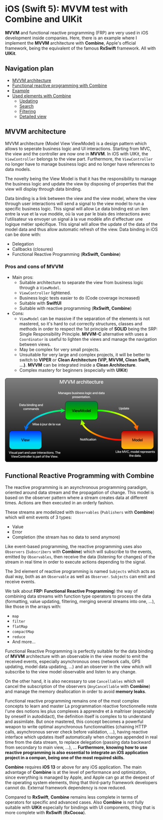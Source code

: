 # iOS (Swift 5): MVVM test with Combine and UIKit

**MVVM** and functional reactive programming (FRP) are very used in iOS development inside companies. Here, there is an example where I implement the **MVVM** architecture with **Combine**, Apple's official framework, being the equivalent of the famous **RxSwift** framework. All with **UIKit**.

## Navigation plan
- [MVVM architecture](#mvvm)
- [Functional reactive programming with Combine](#combine)
- [Example](#example)
- [Used elements with Combine]()
    + [Updating](#update)
    + [Search](#search)
    + [Filtering](#filtering)
    + [Detailed view](#details)

## <a name="mvvm"></a>MVVM architecture

MVVM architecture (Model View ViewModel) is a design pattern which allows to seperate business logic and UI interactions. Starting from MVC, the view and the controller are now one in **MVVM**. In iOS with UIKit, the `ViewController` belongs to the view part. Furthermore, the `ViewController` no longer have to manage business logic and no longer have references to data models.

The novelty being the View Model is that it has the responsibility to manage the business logic and update the view by disposing of properties that the view will display through data binding.

Data binding is a link between the view and the view model, where the view through user interactions will send a signal to the view model to run a specific business logic. This signal will allow 
Le data binding est un lien entre la vue et la vue modèle, où la vue par le biais des interactions avec l'utilisateur va envoyer un signal à la vue modèle afin d'effectuer une logique métier spécifique. This signal will allow the update of the data of the model data and thus allow automatic refresh of the view. Data binding in iOS can be done with:
- Delegation
- Callbacks (closures)
- Functional Reactive Programming (**RxSwift, Combine**)

### Pros and cons of MVVM
- Main pros: 
    + Suitable architecture to separate the view from business logic through a `ViewModel`.
    + `ViewController` lightened.
    + Business logic tests easier to do (Code coverage increased)
    + Suitable with **SwiftUI**
    + Suitable with reactive programming (**RxSwift, Combine**)
- Cons:
    + `ViewModel` can be massive if the separation of the elements is not mastered, so it's hard to cut correctly structures, classes and methods in order to respect the 1st principle of **SOLID** being the SRP: Single Responsibility Principle. **MVVM-C** alternative with uses a `Coordinator` is useful to lighten the views and manage the navigation between views.
    + May be complex for very small projects.
    + Unsuitable for very large and complex projects, it will be better to switch to **VIPER** or **Clean Architecture (VIP, MVVM, Clean Swift, ...)**. **MVVM** can be integrated inside a **Clean Architecture**.
    + Complex mastery for beginners (especially with **UIKit**)

![MVVM](https://github.com/Kous92/MVVM-UIKit-iOS-Combine-test/blob/main/MVVM.png)<br>

## <a name="combine"></a>Functional Reactive Programming with Combine

The reactive programming is an asynchronous programming paradigm, oriented around data stream and the propagation of change. This model is based on the observer pattern where a stream creates data at different times. Actions are then executed in an orderly fashion.

These streams are modelized with `Observables` (`Publishers` with **Combine**) which will emit events of 3 types:
- Value
- Error
- Completion (the stream has no data to send anymore)

Like event-based programming, the reactive programming uses also `Observers` (`Subscribers` with **Combine**) which will subscribe to the events, emitted by `Observables`, then receive the data (listening for changes) of the stream in real time in order to execute actions depending to the signal.

The 3rd element of reactive programming is named `Subjects` which acts as dual way, both as an `Observable` as well as `Observer`. `Subjects` can emit and receive events.

We talk about **FRP: Functional Reactive Programming**) the way of combining data streams with function type operators to process the data (formatting, value updating, filtering, merging several streams into one, ...), like those in the arrays with:
- `map`
- `filter`
- `flatMap`
- `compactMap`
- `reduce`
- And more...

Functional Reactive Programming is perfectly suitable for the data binding of **MVVM** architecture with an observable in the view model to emit the received events, especially asynchronous ones (network calls, GPS updating, model data updating, ...) and an observer in the view which will subscribe to the view model observable and listen to any change.

On the other hand, it is also necessary to use `Cancellables` which will cancel the subscription of the observers (`AnyCancellable` with **Combine**) and manage the memory deallocation in order to avoid **memory leaks**.

Functional reactive programming remains one of the most complex concepts to learn and master
La programmation réactive fonctionnelle reste l'une des notions les plus complexes à apprendre et à maîtriser (especially by oneself in autodidact), the definition itself is complex to to understand and assimilate.
But once mastered, this concept becomes a powerful weapon to write optimal asynchronous functionnalities (chaining HTTP calls, asynchronous server check before validation, ...), having reactive interface which updates itself automatically when changes appended in real time from the data stream, to replace delegation (passing data backward from secondary to main view, ...), ... **Furthermore, knowing how to use reactive programming is also essential to integrate an iOS application project in a compan, being one of the most required skills.**

**Combine** requires **iOS 13** or above for any iOS application. The main advantage of **Combine** is at the level of performance and optimization, since everything is managed by Apple, and Apple can go at the deepest of the operating system elements, thing that third-party framework developers cannot do. External framework dependency is now reduced.

Compared to **RxSwift**, **Combine** remains less complete in terms of operators for specific and advanced cases. Also **Combine** is not fully suitable with **UIKit** especially for bindings with UI components, thing that is more complete with **RxSwift** (**RxCocoa**).